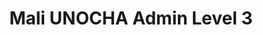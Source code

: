 ---
title: Mali UNOCHA Admin Level 3
categories: 
    - data
geography: mali
partner: unocha
cat: logistics
year: unknown
layer: ocha-cod.mali-admin3-unknown-date
api:
embed:
source: <a href="http://cod.humanitarianresponse.info/country-region/mali">DNCT</a>
license: Humanitarian Use
updated: 3/28/2012
description: This layer depicts the third level administrative borders for Mali. Data obtained from the UN Office for the Coordination of Humanitarian Affairs (UN OCHA) [Common and Fundamental Operating Datasets Registry](http://cod.humanitarianresponse.info/). See the [Mali](http://cod.humanitarianresponse.info/country-region/Mali) registry for the most recent changes.
downloads:
    - type: shapefile
      link: http://dl.dropbox.com/u/72717685/ocha-mali-admin3.zip
    - type: sqlite
      link: http://dl.dropbox.com/u/72717685/ocha-mali-admin3.sqlite.zip
---